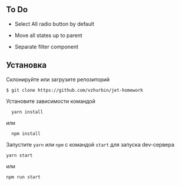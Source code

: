 ## To Do

- Select All radio button by default

- Move all states up to parent

- Separate filter component


## Установка

Склонируйте или загрузите репозиторий

```Shell
$ git clone https://github.com/vzhurbin/jet-homework
```

Установите зависимости командой

```shell
  yarn install
```

или

```shell
  npm install
```

Запустите `yarn` или `npm` с командой `start` для запуска dev-сервера

```Shell
yarn start
```

или

```Shell
npm run start
```
